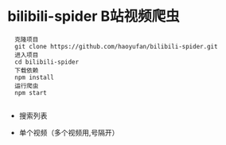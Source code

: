 # bilibili-spider  B站视频爬虫

```
  克隆项目
  git clone https://github.com/haoyufan/bilibili-spider.git
  进入项目
  cd bilibili-spider
  下载依赖
  npm install
  运行爬虫
  npm start
 
```

- 搜索列表
   
- 单个视频（多个视频用,号隔开）
